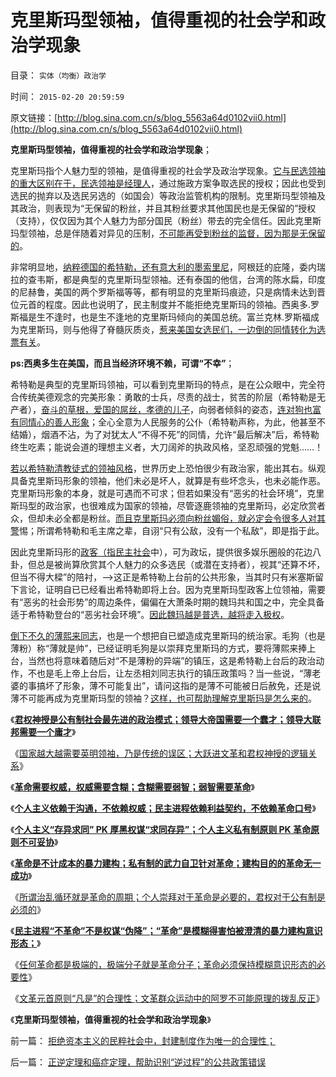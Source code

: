 # 克里斯玛型领袖，值得重视的社会学和政治学现象

目录： `实体（均衡）政治学` 

时间： `2015-02-20 20:59:59` 

原文链接：[http://blog.sina.com.cn/s/blog_5563a64d0102vii0.html](http://blog.sina.com.cn/s/blog_5563a64d0102vii0.html)

**克里斯玛型领袖，值得重视的社会学和政治学现象**；

克里斯玛指个人魅力型的领袖，是值得重视的社会学及政治学现象。[它与民选领袖的重大区别在于，民选领袖是经理人](../../../2015/2/5/“不可让渡的权力”对统治合法性的否定，政客，企业家及经理人.md)，通过施政方案争取选民的授权；因此也受到选民的抛弃以及选民另选的（如国会）等政治监管机构的限制。克里斯玛型领袖及其政治，则表现为“无保留的粉丝，并且其粉丝要求其他国民也是无保留的”授权（支持），仅仅因为其个人魅力为部分国民（粉丝）带去的完全信任。因此克里斯玛型领袖，总是伴随着对异见的压制，[不可能再受到粉丝的监督，因为那是无保留的](../../../2013/8/18/没有绝对的权力，就没有最起码的自由和民主.md)。

非常明显地，[纳粹德国的希特勒，还有意大利的墨索里尼](../../../2012/10/23/“法西斯主义是行动，从来不是理论”（墨索里尼）；.md)，阿根廷的庇隆，委内瑞拉的查韦斯，都是典型的克里斯玛型领袖。还有泰国的他信，台湾的陈水扁，印度的尼赫鲁，美国的两个罗斯福等等，都有明显的克里斯玛痕迹，只是病情未达到晋位元首的程度。因此也说明了，民主制度并不能拒绝克里斯玛的领袖。西奥多.罗斯福是生不逢时，也是生不逢地的克里斯玛倾向的美国总统。富兰克林.罗斯福成为克里斯玛，则与他得了脊髓灰质炎，[惹来美国女选民们，一边倒的同情转化为选票有关](../../../2012/12/25/学雷锋做好事的冲锋队和德国女性垂青的雷锋精神.md)。

**ps:西奥多生在美国，而且当经济环境不赖，可谓“不幸”**；

希特勒是典型的克里斯玛领袖，可以看到克里斯玛的特点，是在公众眼中，完全符合传统美德观念的完美形象：勇敢的士兵，尽责的战士，贫苦的阶层（希特勒是无产者），[奋斗的草根，爱国的屌丝，孝德的儿子](../../../2011/12/1/希特勒类（极端程度＝1／私有财产）边缘群体.md)，向弱者倾斜的姿态，[连对狗也富有同情心的善人形象](../../../2013/7/8/狗吃人！人道主义泛滥导致的低人权令“权贵的狗，比穷人的命珍贵”.md)；全心全意为人民服务的公仆（希特勒声称，为此，他甚至不结婚），烟酒不沾，为了对犹太人“不得不死”的同情，允许“最后解决”后，希特勒终生吃素；能说会道的理想主义者，大刀阔斧的执政风格，坚忍顽强的党魁……！

[若以希特勒清教徒式的领袖风格](../../../2011/12/3/希特勒曾是一个好孩子,好士兵.md)，世界历史上恐怕很少有政治家，能出其右。纵观具备克里斯玛形象的领袖，他们未必是坏人，就算是有些坏念头，也未必能作恶。克里斯玛形象的本身，就是可遇而不可求；但若如果没有“恶劣的社会环境”，克里斯玛型的政治家，也很难成为国家的领袖，尽管逐鹿领袖的克里斯玛，必定欣赏者众，但却未必全都是粉丝。[而且克里斯玛必须向粉丝媚俗，就必定会令很多人对其警](../../../2009/6/30/博客媚俗丧失独立观点就没有价值了.md)惕；所谓希特勒和毛主席之辈，自诩“只有公敌，没有一个私敌”，即是指于此。

因此克里斯玛形的[政客（指民主社会](../../../2014/10/22/革命家是统治家，是政治家，但不是政客.md)中），可为政坛，提供很多娱乐圈般的花边八卦，但总是被尚算欣赏其个人魅力的众多选民（或潜在支持者），视其“还算不坏，但当不得大樑”的陪衬，——>这正是希特勒上台前的公共形象，当其时只有米塞斯留下言论，证明自已已经看出希特勒即将上台。因为克里斯玛型政客上位领袖，需要有“恶劣的社会形势”的周边条件，偏偏在大萧条时期的魏玛共和国之中，完全具备适于希特勒登台的“恶劣社会环境”。[因此魏玛越是普选，越将走入极权](../../../2012/5/12/戈尔巴乔夫改革失败和魏玛德国纳粹化的共同机理.md)。

[倒下不久的薄熙来同志](../../../2009/10/11/可以定制的打黑.md)，也是一个想把自已塑造成克里斯玛的统治家。毛狗（也是薄粉）称“薄就是帅”，已经证明毛狗是以崇拜克里斯玛的方式，要将薄熙来捧上台，当然也将意味着随后对“不是薄粉的异端”的镇压，这是希特勒上台后的政治动作，不也是毛上帝上台后，让左丞相刘同志执行的镇压政策吗？当一些说，“薄老婆的事搞坏了形象，薄不可能复出”，请问这指的是薄不可能被日后赦免，还是说薄不可能再成为克里斯玛型的领袖？[这样，也可帮助理解克里斯玛是怎么来的](../../../2012/5/12/戈尔巴乔夫改革失败和魏玛德国纳粹化的共同机理.md)。

《[**君权神授是公有制社会最先进的政治模式；领导大帝国需要一个蠢才；领导大联邦需要一个庸才**](../../../2011/11/12/君权神授是公有制社会最先进的政治模式.md)》

《[国家越大越需要英明领袖，乃是传统的误区；大跃进文革和君权神授的逻辑关系](../../../2011/11/12/大国治理的传统误区.md)》

《[**革命需要权威，权威需要含糊；含糊需要弱智；弱智需要革命**](../../../2012/2/11/革命需要权威，权威需要含糊；含糊需要弱智；弱智需要革命.md)》

《[**个人主义依赖于沟通，不依赖权威；民主进程依赖利益契约，不依赖革命口号**](../../../2012/2/11/民主依赖利益契约，不依赖革命口号.md)》

《[**个人主义“存异求同” PK
厚黑权谋“求同存异”；个人主义私有制原则 PK 革命原则不可妥协**](../../../2012/2/12/个人主义“存异求同”PK革命厚黑权谋.md)》

《[**革命是不计成本的暴力建构；私有制的武力自卫针对革命；建构目的的革命无一成功**](../../../2012/2/12/革命是不计成本的暴力建构；武力自卫针对革命.md)》

《[所谓治乱循环就是革命的周期；个人崇拜对于革命是必要的，君权对于公有制是必须的](../../../2012/2/12/希特勒的元首原则有什么合理性？.md)》

《[**民主进程“不革命”不是权谋“伪降”；“革命”是模糊得害怕被澄清的暴力建构意识形态；**](../../../2012/2/17/革命是害怕被澄清的暴力建构，皮诺切特和阿连德.md)》

《[任何革命都是极端的，极端分子就是革命分子；革命必须保持模糊意识形态的必要性](../../../2012/2/17/任何革命都是极端的，极端分子就是革命分子.md)》

《[文革元首原则“凡是”的合理性；文革群众运动中的阿罗不可能原理的拨乱反正](../../../2012/5/14/元首原则的两个凡是和拨乱反正.md)》

《**克里斯玛型领袖，值得重视的社会学和政治学现象**》

前一篇： [拒绝资本主义的民粹社会中，封建制度作为唯一的合理性；](../../../2015/4/11/拒绝资本主义的民粹社会中，封建制度作为唯一的合理性；.md)

后一篇： [正逆定理和癌症定理，帮助识别“逆过程”的公共政策错误](../../../2015/2/20/正逆定理和癌症定理，帮助识别“逆过程”的公共政策错误.md)


